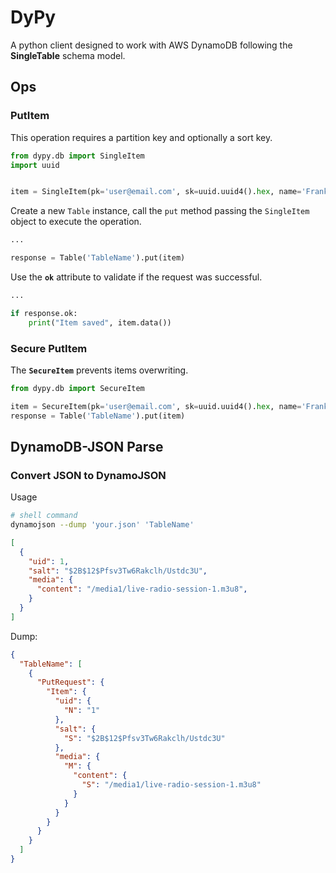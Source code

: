 # DyPy

A python client designed to work with AWS DynamoDB following the __SingleTable__ schema model.


## Ops 

### PutItem

This operation requires a partition key and optionally a sort key.

```python
from dypy.db import SingleItem
import uuid


item = SingleItem(pk='user@email.com', sk=uuid.uuid4().hex, name='Frank')
```

Create a new `Table` instance, call the `put` method passing the `SingleItem` object to execute the operation.


```python
...

response = Table('TableName').put(item)
```

Use the __`ok`__ attribute to validate if the request was successful.

```python
...

if response.ok:
    print("Item saved", item.data())
```

### Secure PutItem

The __`SecureItem`__ prevents items overwriting. 

```python
from dypy.db import SecureItem

item = SecureItem(pk='user@email.com', sk=uuid.uuid4().hex, name='Frank')
response = Table('TableName').put(item)
```

## DynamoDB-JSON Parse

### Convert JSON to DynamoJSON

Usage

```bash 
# shell command
dynamojson --dump 'your.json' 'TableName' 
```

```json
[
  {
    "uid": 1,
    "salt": "$2B$12$Pfsv3Tw6Rakclh/Ustdc3U",
    "media": { 
      "content": "/media1/live-radio-session-1.m3u8",
    }
  }
]
```

Dump:

```json
{
  "TableName": [
    {
      "PutRequest": {
        "Item": {
          "uid": {
            "N": "1"
          },
          "salt": {
            "S": "$2B$12$Pfsv3Tw6Rakclh/Ustdc3U"
          },
          "media": {
            "M": {
              "content": {
                "S": "/media1/live-radio-session-1.m3u8"
              }
            }
          }
        }
      }
    }
  ]
}
```
